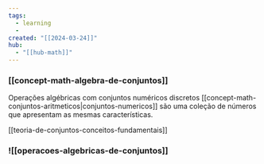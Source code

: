 ```yaml
---
tags:
  - learning
  - 
created: "[[2024-03-24]]"
hub:
  - "[[hub-math]]"
---
```

### [[concept-math-algebra-de-conjuntos]]

Operações algébricas com conjuntos numéricos discretos
[[concept-math-conjuntos-aritmeticos|conjuntos-numericos]] são uma coleção de números que apresentam as mesmas características.

[[teoria-de-conjuntos-conceitos-fundamentais]]
### ![[operacoes-algebricas-de-conjuntos]]
